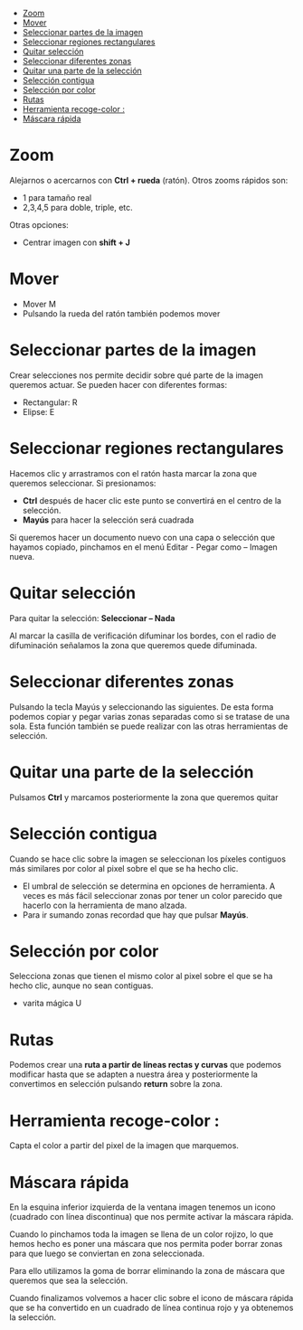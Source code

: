 - [Zoom](#zoom)
- [Mover](#mover)
- [Seleccionar partes de la imagen](#seleccionar-partes-de-la-imagen)
- [Seleccionar regiones rectangulares](#seleccionar-regiones-rectangulares)
- [Quitar selección](#quitar-selección)
- [Seleccionar diferentes zonas](#seleccionar-diferentes-zonas)
- [Quitar una parte de la selección](#quitar-una-parte-de-la-selección)
- [Selección contigua](#selección-contigua)
- [Selección por color](#selección-por-color)
- [Rutas](#rutas)
- [Herramienta recoge-color :](#herramienta-recoge-color-)
- [Máscara rápida](#máscara-rápida)

# Zoom

Alejarnos o acercarnos con **Ctrl + rueda** (ratón). Otros zooms rápidos son:

- 1 para tamaño real
- 2,3,4,5 para doble, triple, etc.

Otras opciones:

- Centrar imagen con **shift + J**

# Mover

- Mover M
- Pulsando la rueda del ratón también podemos mover


# Seleccionar partes de la imagen

Crear selecciones nos permite decidir sobre qué parte de la imagen queremos actuar. Se pueden hacer con diferentes formas:

- Rectangular: R
- Elipse: E

# Seleccionar regiones rectangulares

Hacemos clic y arrastramos con el ratón hasta
marcar la zona que queremos seleccionar. 
Si presionamos:

- **Ctrl** después de hacer clic este punto se convertirá en el centro de la selección.
- **Mayús** para hacer la selección será cuadrada

Si queremos hacer un documento nuevo con una capa o selección que hayamos copiado,
pinchamos en el menú Editar - Pegar como – Imagen nueva. 

# Quitar selección

Para quitar la selección: **Seleccionar – Nada**

Al marcar la casilla de verificación difuminar los bordes, con el radio de difuminación señalamos la zona que queremos quede difuminada.

# Seleccionar diferentes zonas 

Pulsando la tecla Mayús y seleccionando las siguientes. De esta forma podemos copiar y pegar varias zonas separadas como si se tratase de una sola. Esta función también se puede realizar con las otras herramientas de selección.

# Quitar una parte de la selección

Pulsamos **Ctrl**  y marcamos posteriormente la zona que queremos quitar

# Selección contigua

Cuando se hace clic sobre la imagen se seleccionan los píxeles contiguos más similares por color al pixel sobre el que se ha hecho clic. 

- El umbral de selección se determina en opciones de herramienta. A veces es más fácil seleccionar zonas por tener un color
parecido que hacerlo con la herramienta de mano alzada. 
- Para ir sumando zonas recordad que hay que pulsar **Mayús**.

# Selección por color

Selecciona zonas que tienen el mismo color al pixel sobre el que se ha hecho clic, aunque no sean contiguas.

- varita mágica U

# Rutas 

Podemos crear una **ruta a partir de líneas rectas y curvas** que podemos modificar hasta que se adapten a nuestra área y posteriormente la convertimos en selección pulsando **return** sobre la zona.

# Herramienta recoge-color : 

Capta el color a partir del pixel de la imagen que marquemos.

# Máscara rápida

En la esquina inferior izquierda de la ventana imagen tenemos un icono (cuadrado con línea discontinua) que nos permite activar la máscara rápida. 

Cuando lo pinchamos toda la imagen se llena de un color rojizo, lo que hemos hecho es poner una máscara que nos permita poder borrar zonas para que luego se conviertan en zona seleccionada. 

Para ello utilizamos la goma de borrar eliminando la zona de máscara que queremos que sea la selección.

Cuando finalizamos volvemos a hacer clic sobre el icono de máscara rápida que se ha convertido en un cuadrado de línea continua rojo y ya obtenemos la selección.
